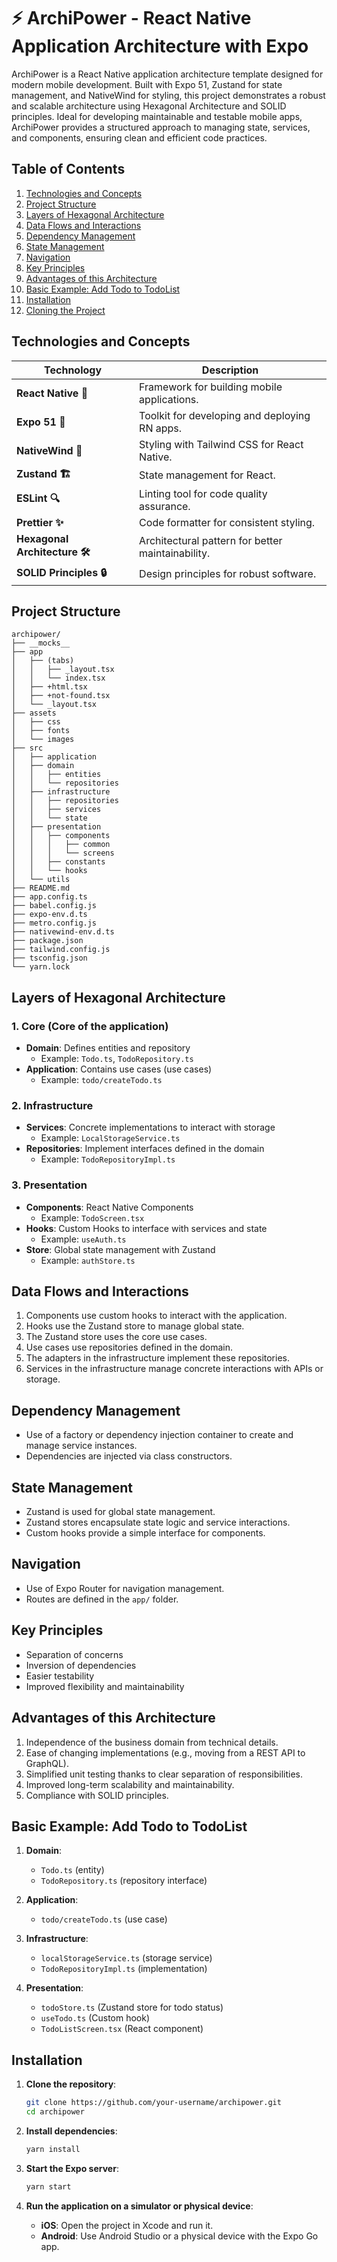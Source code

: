 # ⚡️ ArchiPower - React Native Application Architecture with Expo

ArchiPower is a React Native application architecture template designed for modern mobile development. Built with Expo 51, Zustand for state management, and NativeWind for styling, this project demonstrates a robust and scalable architecture using Hexagonal Architecture and SOLID principles. Ideal for developing maintainable and testable mobile apps, ArchiPower provides a structured approach to managing state, services, and components, ensuring clean and efficient code practices.

## Table of Contents

1. [Technologies and Concepts](#technologies-and-concepts)
2. [Project Structure](#project-structure)
3. [Layers of Hexagonal Architecture](#layers-of-hexagonal-architecture)
4. [Data Flows and Interactions](#data-flows-and-interactions)
5. [Dependency Management](#dependency-management)
6. [State Management](#state-management)
7. [Navigation](#navigation)
8. [Key Principles](#key-principles)
9. [Advantages of this Architecture](#advantages-of-this-architecture)
10. [Basic Example: Add Todo to TodoList](#basic-example-add-todo-to-todolist)
11. [Installation](#installation)
12. [Cloning the Project](#cloning-the-project)

## Technologies and Concepts

| Technology                    | Description                                       |
| ----------------------------- | ------------------------------------------------- |
| **React Native 📱**           | Framework for building mobile applications.       |
| **Expo 51 🚀**                | Toolkit for developing and deploying RN apps.     |
| **NativeWind 🎨**             | Styling with Tailwind CSS for React Native.       |
| **Zustand 🏗️**                | State management for React.                       |
| **ESLint 🔍**                 | Linting tool for code quality assurance.          |
| **Prettier ✨**               | Code formatter for consistent styling.            |
| **Hexagonal Architecture 🛠️** | Architectural pattern for better maintainability. |
| **SOLID Principles 🔒**       | Design principles for robust software.            |

## Project Structure

```
archipower/
├── __mocks__
├── app
│   ├── (tabs)
│   │   ├── _layout.tsx
│   │   └── index.tsx
│   ├── +html.tsx
│   ├── +not-found.tsx
│   └── _layout.tsx
├── assets
│   ├── css
│   ├── fonts
│   └── images
├── src
│   ├── application
│   ├── domain
│   │   ├── entities
│   │   └── repositories
│   ├── infrastructure
│   │   ├── repositories
│   │   ├── services
│   │   └── state
│   ├── presentation
│   │   ├── components
│   │   │   ├── common
│   │   │   └── screens
│   │   ├── constants
│   │   └── hooks
│   └── utils
├── README.md
├── app.config.ts
├── babel.config.js
├── expo-env.d.ts
├── metro.config.js
├── nativewind-env.d.ts
├── package.json
├── tailwind.config.js
├── tsconfig.json
└── yarn.lock
```

## Layers of Hexagonal Architecture

### 1. Core (Core of the application)

- **Domain**: Defines entities and repository
  - Example: `Todo.ts`, `TodoRepository.ts`
- **Application**: Contains use cases (use cases)
  - Example: `todo/createTodo.ts`

### 2. Infrastructure

- **Services**: Concrete implementations to interact with storage
  - Example: `LocalStorageService.ts`
- **Repositories**: Implement interfaces defined in the domain
  - Example: `TodoRepositoryImpl.ts`

### 3. Presentation

- **Components**: React Native Components
  - Example: `TodoScreen.tsx`
- **Hooks**: Custom Hooks to interface with services and state
  - Example: `useAuth.ts`
- **Store**: Global state management with Zustand
  - Example: `authStore.ts`

## Data Flows and Interactions

1. Components use custom hooks to interact with the application.
2. Hooks use the Zustand store to manage global state.
3. The Zustand store uses the core use cases.
4. Use cases use repositories defined in the domain.
5. The adapters in the infrastructure implement these repositories.
6. Services in the infrastructure manage concrete interactions with APIs or storage.

## Dependency Management

- Use of a factory or dependency injection container to create and manage service instances.
- Dependencies are injected via class constructors.

## State Management

- Zustand is used for global state management.
- Zustand stores encapsulate state logic and service interactions.
- Custom hooks provide a simple interface for components.

## Navigation

- Use of Expo Router for navigation management.
- Routes are defined in the `app/` folder.

## Key Principles

- Separation of concerns
- Inversion of dependencies
- Easier testability
- Improved flexibility and maintainability

## Advantages of this Architecture

1. Independence of the business domain from technical details.
2. Ease of changing implementations (e.g., moving from a REST API to GraphQL).
3. Simplified unit testing thanks to clear separation of responsibilities.
4. Improved long-term scalability and maintainability.
5. Compliance with SOLID principles.

## Basic Example: Add Todo to TodoList

1. **Domain**:

   - `Todo.ts` (entity)
   - `TodoRepository.ts` (repository interface)

2. **Application**:

   - `todo/createTodo.ts` (use case)

3. **Infrastructure**:

   - `localStorageService.ts` (storage service)
   - `TodoRepositoryImpl.ts` (implementation)

4. **Presentation**:
   - `todoStore.ts` (Zustand store for todo status)
   - `useTodo.ts` (Custom hook)
   - `TodoListScreen.tsx` (React component)

## Installation

1. **Clone the repository**:

   ```sh
   git clone https://github.com/your-username/archipower.git
   cd archipower
   ```

2. **Install dependencies**:

   ```sh
   yarn install
   ```

3. **Start the Expo server**:

   ```sh
   yarn start
   ```

4. **Run the application on a simulator or physical device**:
   - **iOS**: Open the project in Xcode and run it.
   - **Android**: Use Android Studio or a physical device with the Expo Go app.
